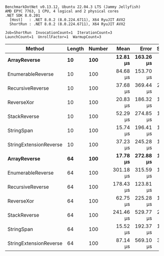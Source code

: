 ```

BenchmarkDotNet v0.13.12, Ubuntu 22.04.3 LTS (Jammy Jellyfish)
AMD EPYC 7763, 1 CPU, 4 logical and 2 physical cores
.NET SDK 8.0.201
  [Host]   : .NET 8.0.2 (8.0.224.6711), X64 RyuJIT AVX2
  ShortRun : .NET 8.0.2 (8.0.224.6711), X64 RyuJIT AVX2

Job=ShortRun  InvocationCount=1  IterationCount=3  
LaunchCount=1  UnrollFactor=1  WarmupCount=3  

```
| Method                 | Length | Number | Mean      | Error     | StdDev    | Median     | Min        | Max       | Allocated |
|----------------------- |------- |------- |----------:|----------:|----------:|-----------:|-----------:|----------:|----------:|
| **ArrayReverse**           | **10**     | **100**    |  **12.81 μs** | **163.26 μs** |  **8.949 μs** |   **7.725 μs** |   **7.565 μs** |  **23.14 μs** |  **10.09 KB** |
| EnumerableReverse      | 10     | 100    |  84.68 μs | 153.70 μs |  8.425 μs |  85.670 μs |  75.801 μs |  92.56 μs |  25.72 KB |
| RecursiveReverse       | 10     | 100    |  37.68 μs | 369.44 μs | 20.250 μs |  26.259 μs |  25.727 μs |  61.06 μs |  56.97 KB |
| ReverseXor             | 10     | 100    |  20.83 μs | 186.32 μs | 10.213 μs |  15.198 μs |  14.677 μs |  32.62 μs |  10.09 KB |
| StackReverse           | 10     | 100    |  52.29 μs | 274.85 μs | 15.066 μs |  43.671 μs |  43.521 μs |  69.69 μs |  31.19 KB |
| StringSpan             | 10     | 100    |  15.74 μs | 196.41 μs | 10.766 μs |   9.693 μs |   9.352 μs |  28.17 μs |   5.41 KB |
| StringExtensionReverse | 10     | 100    |  37.23 μs | 245.28 μs | 13.445 μs |  31.088 μs |  27.953 μs |  52.65 μs |  28.84 KB |
| **ArrayReverse**           | **64**     | **100**    |  **17.78 μs** | **272.88 μs** | **14.958 μs** |   **9.537 μs** |   **8.756 μs** |  **35.05 μs** |  **30.41 KB** |
| EnumerableReverse      | 64     | 100    | 301.18 μs | 315.59 μs | 17.298 μs | 298.217 μs | 285.554 μs | 319.77 μs |  59.31 KB |
| RecursiveReverse       | 64     | 100    | 178.43 μs | 123.81 μs |  6.786 μs | 175.688 μs | 173.443 μs | 186.16 μs | 710.88 KB |
| ReverseXor             | 64     | 100    |  62.75 μs | 225.28 μs | 12.348 μs |  61.029 μs |  51.350 μs |  75.87 μs |  30.41 KB |
| StackReverse           | 64     | 100    | 241.46 μs | 529.77 μs | 29.038 μs | 249.796 μs | 209.170 μs | 265.43 μs |  88.22 KB |
| StringSpan             | 64     | 100    |  15.52 μs | 192.37 μs | 10.544 μs |  10.850 μs |   8.114 μs |  27.59 μs |  15.56 KB |
| StringExtensionReverse | 64     | 100    |  87.14 μs | 569.10 μs | 31.194 μs |  69.970 μs |  68.307 μs | 123.15 μs |  68.69 KB |

